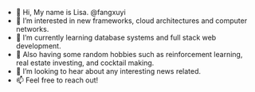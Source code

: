 - 👋 Hi, My name is Lisa. @fangxuyi
- 👀 I’m interested in new frameworks, cloud architectures and computer networks.
- 🌱 I’m currently learning database systems and full stack web development.
- 🌱 Also having some random hobbies such as reinforcement learning, real estate investing, and cocktail making.
- 💞️ I’m looking to hear about any interesting news related. 
- 📫 Feel free to reach out!

<!---
fangxuyi/fangxuyi is a ✨ special ✨ repository because its `README.md` (this file) appears on your GitHub profile.
You can click the Preview link to take a look at your changes.
--->
